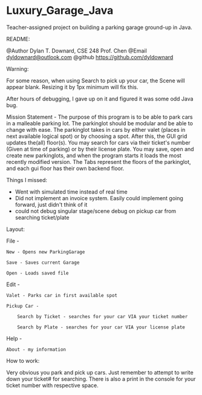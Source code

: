# Luxury_Garage_Java
Teacher-assigned project on building a parking garage ground-up in Java.

README:


@Author Dylan T. Downard, CSE 248 Prof. Chen
@Email dyldownard@outlook.com
@github https://github.com/dyldownard



Warning:

For some reason, when using Search to pick up your car, the Scene will appear blank. Resizing it by 1px minimum will fix this.

After hours of debugging, I gave up on it and figured it was some odd Java bug.



Mission Statement - The purpose of this program is to be able to park cars in a malleable parking lot.
The parkinglot should be modular and be able to change with ease. The parkinglot takes in cars by either
valet (places in next available logical spot) or by choosing a spot. After this, the GUI grid updates the(all) floor(s).
You may search for cars via their ticket's number (Given at time of parking) or by their license plate. You may save, open and create
new parkinglots, and when the program starts it loads the most recently modified version. The Tabs represent the floors of
the parkinglot, and each gui floor has their own backend floor.


Things I missed:
- Went with simulated time instead of real time
- Did not implement an invoice system. Easily could implement going forward, just didn't think of it
- could not debug singular stage/scene debug on pickup car from searching ticket/plate


Layout:



File -

	New - Opens new ParkingGarage

	Save - Saves current Garage

	Open - Loads saved file

Edit -

	Valet - Parks car in first available spot

	Pickup Car -

		Search by Ticket - searches for your car VIA your ticket number

		Search by Plate - searches for your car VIA your license plate

Help -

	About - my information





How to work:

Very obvious you park and pick up cars. Just remember to attempt to write down your ticket# for searching. There is also a print in the console for your ticket number with respective space.
